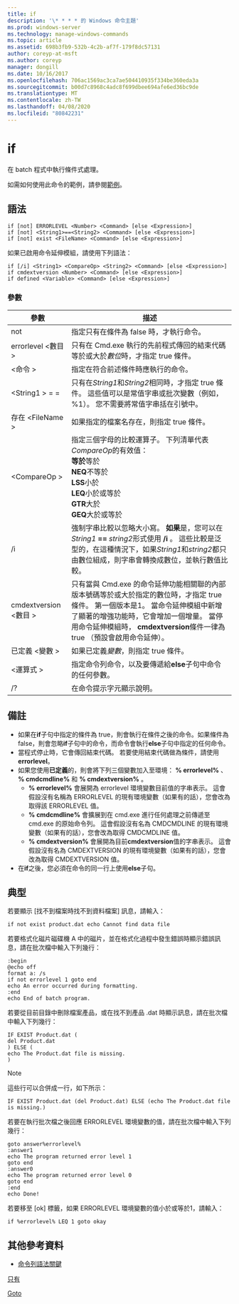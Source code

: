 ```yaml
---
title: if
description: '\* * * * 的 Windows 命令主題'
ms.prod: windows-server
ms.technology: manage-windows-commands
ms.topic: article
ms.assetid: 698b3fb9-532b-4c2b-af7f-179f8dc57131
author: coreyp-at-msft
ms.author: coreyp
manager: dongill
ms.date: 10/16/2017
ms.openlocfilehash: 706ac1569ac3ca7ae504410935f334be360eda3a
ms.sourcegitcommit: b00d7c8968c4adc8f699dbee694afe6ed36bc9de
ms.translationtype: MT
ms.contentlocale: zh-TW
ms.lasthandoff: 04/08/2020
ms.locfileid: "80842231"
---
```

# <a name="if"></a>if



在 batch 程式中執行條件式處理。

如需如何使用此命令的範例，請參閱[範例](#BKMK_examples)。

## <a name="syntax"></a>語法

```
if [not] ERRORLEVEL <Number> <Command> [else <Expression>]
if [not] <String1>==<String2> <Command> [else <Expression>]
if [not] exist <FileName> <Command> [else <Expression>]
```
如果已啟用命令延伸模組，請使用下列語法：
```
if [/i] <String1> <CompareOp> <String2> <Command> [else <Expression>]
if cmdextversion <Number> <Command> [else <Expression>]
if defined <Variable> <Command> [else <Expression>]
```

### <a name="parameters"></a>參數

|        參數        |                                                                                                                                                                                                                描述                                                                                                                                                                                                                 |
|-------------------------|--------------------------------------------------------------------------------------------------------------------------------------------------------------------------------------------------------------------------------------------------------------------------------------------------------------------------------------------------------------------------------------------------------------------------------------------|
|           not           |                                                                                                                                                                              指定只有在條件為 false 時，才執行命令。                                                                                                                                                                              |
|  errorlevel \<數目 >   |                                                                                                                                                      只有在 Cmd.exe 執行的先前程式傳回的結束代碼等於或大於*數位*時，才指定 true 條件。                                                                                                                                                       |
|       \<命令 >        |                                                                                                                                                                            指定在符合前述條件時應執行的命令。                                                                                                                                                                             |
|  \<String1 > = =<String2>  |                                                                                                             只有在*String1*和*String2*相同時，才指定 true 條件。 這些值可以是常值字串或批次變數（例如，%1）。 您不需要將常值字串括在引號中。                                                                                                              |
|    存在 \<FileName >    |                                                                                                                                                                                       如果指定的檔案名存在，則指定 true 條件。                                                                                                                                                                                        |
|      \<CompareOp >       |                                                                               指定三個字母的比較運算子。 下列清單代表*CompareOp*的有效值：</br>**等於**等於</br>**NEQ**不等於</br>**LSS**小於</br>**LEQ**小於或等於</br>**GTR**大於</br>**GEQ**大於或等於                                                                                |
|           /i            |                                                            強制字串比較以忽略大小寫。  **如果**是，您可以在<em>String1</em> **==** <em>string2</em>形式使用 **/i** 。 這些比較是泛型的，在這種情況下，如果*String1*和*string2*都只由數位組成，則字串會轉換成數位，並執行數值比較。                                                            |
| cmdextversion \<數目 > | 只有當與 Cmd.exe 的命令延伸功能相關聯的內部版本號碼等於或大於指定的數位時，才指定 true 條件。 第一個版本是1。 當命令延伸模組中新增了顯著的增強功能時，它會增加一個增量。 當停用命令延伸模組時， **cmdextversion**條件一律為 true （預設會啟用命令延伸）。 |
|   已定義 \<變數 >   |                                                                                                                                                                                            如果已定義*變數*，則指定 true 條件。                                                                                                                                                                                            |
|      \<運算式 >      |                                                                                                                                                                   指定命令列命令，以及要傳遞給**else**子句中命令的任何參數。                                                                                                                                                                   |
|           /?            |                                                                                                                                                                                                    在命令提示字元顯示說明。                                                                                                                                                                                                    |

## <a name="remarks"></a>備註

-   如果在**if**子句中指定的條件為 true，則會執行在條件之後的命令。如果條件為 false，則會忽略**if**子句中的命令，而命令會執行**else**子句中指定的任何命令。
-   當程式停止時，它會傳回結束代碼。 若要使用結束代碼做為條件，請使用**errorlevel**。
-   如果您使用**已定義**的，則會將下列三個變數加入至環境： **% errorlevel%** 、 **% cmdcmdline%** 和 **% cmdextversion%** 。  
    -   **% errorlevel%** 會展開為 errorlevel 環境變數目前值的字串表示。 這會假設沒有名稱為 ERRORLEVEL 的現有環境變數（如果有的話），您會改為取得該 ERRORLEVEL 值。
    -   **% cmdcmdline%** 會擴展到在 cmd.exe 進行任何處理之前傳遞至 cmd.exe 的原始命令列。 這會假設沒有名為 CMDCMDLINE 的現有環境變數（如果有的話），您會改為取得 CMDCMDLINE 值。
    -   **% cmdextversion%** 會展開為目前**cmdextversion**值的字串表示。 這會假設沒有名為 CMDEXTVERSION 的現有環境變數（如果有的話），您會改為取得 CMDEXTVERSION 值。
-   在**if**之後，您必須在命令的同一行上使用**else**子句。

## <a name="examples"></a><a name=BKMK_examples></a>典型

若要顯示 [找不到檔案時找不到資料檔案] 訊息，請輸入：
```
if not exist product.dat echo Cannot find data file 
```
若要格式化磁片磁碟機 A 中的磁片，並在格式化過程中發生錯誤時顯示錯誤訊息，請在批次檔中輸入下列幾行：
```
:begin
@echo off
format a: /s
if not errorlevel 1 goto end
echo An error occurred during formatting.
:end
echo End of batch program.
```
若要從目前目錄中刪除檔案產品，或在找不到產品 .dat 時顯示訊息，請在批次檔中輸入下列幾行：
```
IF EXIST Product.dat (
del Product.dat
) ELSE (
echo The Product.dat file is missing.
)
```

> [!NOTE]
> 這些行可以合併成一行，如下所示：
> ```
> IF EXIST Product.dat (del Product.dat) ELSE (echo The Product.dat file is missing.)
> ```
> 若要在執行批次檔之後回應 ERRORLEVEL 環境變數的值，請在批次檔中輸入下列幾行：
> ```
> goto answer%errorlevel%
> :answer1
> echo The program returned error level 1
> goto end
> :answer0
> echo The program returned error level 0
> goto end
> :end
> echo Done! 
> ```
> 若要移至 [ok] 標籤，如果 ERRORLEVEL 環境變數的值小於或等於1，請輸入：
> ```
> if %errorlevel% LEQ 1 goto okay
> ```

## <a name="additional-references"></a>其他參考資料

- [命令列語法關鍵](command-line-syntax-key.md)

[只有](if.md)

[Goto](goto.md)

